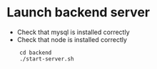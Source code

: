 # Launch backend server
- Check that mysql is installed correctly
- Check that node is installed correctly

```
    cd backend
    ./start-server.sh
```